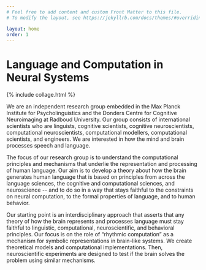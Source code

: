 ```yaml
---
# Feel free to add content and custom Front Matter to this file.
# To modify the layout, see https://jekyllrb.com/docs/themes/#overriding-theme-defaults

layout: home
order: 1
---
```


<h1 class="post-title">Language and Computation in Neural Systems</h1>

{% include collage.html %}

We are an independent research group embedded in the Max Planck Institute for Psycholinguistics and the Donders Centre for Cognitive Neuroimaging at Radboud University. Our group consists of international scientists who are linguists, cognitive scientists, cognitive neuroscientists, computational neuroscientists, computational modellers, computational scientists, and engineers. We are interested in how the mind and brain processes speech and language.

The focus of our research group is to understand the computational principles and mechanisms that underlie the representation and processing of human language.  Our aim is to develop a theory about how the brain generates human language that is based on principles from across the language sciences, the cognitive and computational sciences, and neuroscience -- and to do so in a way that stays faithful to the constraints on neural computation, to the formal properties of language, and to human behavior.

Our starting point is an interdisciplinary approach that asserts that any theory of how the brain represents and processes language must stay faithful to linguistic, computational, neuroscientific, and behavioral principles. Our focus is on the role of “rhythmic computation” as a mechanism for symbolic representations in brain-like systems. We create theoretical models and computational implementations. Then, neuroscientific experiments are designed to test if the brain solves the problem using similar mechanisms.
